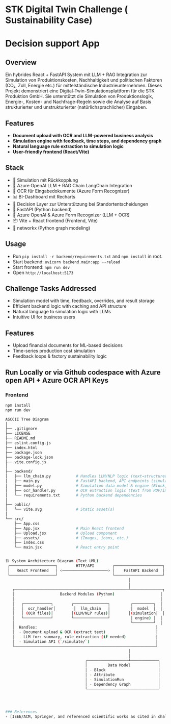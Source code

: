 # STK Digital Twin Challenge ( Sustainability Case)
# Decision support App 

## Overview
Ein hybrides React + FastAPI System mit LLM + RAG Integration zur Simulation von Produktionskosten, Nachhaltigkeit und politischen Faktoren (CO₂, Zoll, Energie etc.) für mittelständische Industrieunternehmen. Dieses Projekt demonstriert eine Digital-Twin-Simulationsplattform für die STK Produktion GmbH. Sie unterstützt die Simulation von Produktionslogik, Energie-, Kosten- und Nachfrage-Regeln sowie die Analyse auf Basis strukturierter und unstrukturierter (natürlichsprachlicher) Eingaben.

## Features

- **Document upload with OCR and LLM-powered business analysis**
- **Simulation engine with feedback, time steps, and dependency graph**
- **Natural language rule extraction to simulation logic**
- **User-friendly frontend (React/Vite)**

## Stack
- 🔁 Simulation mit Rückkopplung
- 🧠 Azure OpenAI LLM + RAG Chain LangChain Integration
- 📄 OCR für Eingabedokumente (Azure Form Recognizer)
- 📊 BI-Dashboard mit Recharts
- 🧩 Decision Layer zur Unterstützung bei Standortentscheidungen
- 🚀 FastAPI (Python backend)
- 📄 Azure OpenAI & Azure Form Recognizer (LLM + OCR)
- 📦 Vite + React frontend (Frontend, Vite)
- 📄 networkx (Python graph modeling)

## Usage

- Run `pip install -r backend/requirements.txt` and `npm install` in root.
- Start backend: `uvicorn backend.main:app --reload`
- Start frontend: `npm run dev`
- Open `http://localhost:5173`

## Challenge Tasks Addressed

- Simulation model with time, feedback, overrides, and result storage
- Efficient backend logic with caching and API structure
- Natural language to simulation logic with LLMs
- Intuitive UI for business users


## Features
- Upload financial documents for ML-based decisions
- Time-series production cost simulation
- Feedback loops & factory sustainability logic

## Run Locally or via Github codespace with Azure open API + Azure OCR API Keys

### Frontend
```bash
npm install
npm run dev

ASCCII Tree Diagram
│
├── .gitignore
├── LICENSE
├── README.md
├── eslint.config.js
├── index.html
├── package.json
├── package-lock.json
├── vite.config.js
│
├── backend/
│   ├── llm_chain.py           # Handles LLM/NLP logic (text→structured info)
│   ├── main.py                # FastAPI backend, API endpoints (simulate, upload)
│   ├── model.py               # Simulation data model & engine (Block, Attribute, SimulationRun)
│   ├── ocr_handler.py         # OCR extraction logic (text from PDF/image)
│   └── requirements.txt       # Python backend dependencies
│
├── public/
│   └── vite.svg               # Static asset(s)
│
└── src/
    ├── App.css
    ├── App.jsx                # Main React frontend
    ├── Upload.jsx             # Upload component
    ├── assets/                # (Images, icons, etc.)
    ├── index.css
    └── main.jsx               # React entry point


🏗️ System Architecture Diagram (Text UML)
 ┌────────────────────┐        HTTP/API        ┌─────────────────────┐
 │   React Frontend   │ <────────────────────> │    FastAPI Backend  │
 └────────────────────┘                        └─────────────────────┘
                                                      │
                                                      │
   ┌──────────────────────────────────────────────────┴──────────────┐
   │                    Backend Modules (Python)                    │
   │                                                                │
   │   ┌────────────┐        ┌───────────────┐         ┌─────────┐  │
   │   │  ocr_handler│        │  llm_chain   │         │  model  │  │
   │   │ (OCR files)│        │(LLM/NLP rules)│        │(simulation│  │
   │   └────────────┘        └───────────────┘         │ engine) │  │
   │                                                   └─────────┘  │
   │  Handles:                                                    │
   │  - Document upload & OCR (extract text)                      │
   │  - LLM for: summary, rule extraction (if needed)             │
   │  - Simulation API (`/simulate/`)                             │
   └──────────────────────────────────────────────────────────────┘
                                                      │
                                                      │
                                   ┌──────────────────┴────────────┐
                                   │         Data Model            │
                                   │ - Block                       │
                                   │ - Attribute                   │
                                   │ - SimulationRun               │
                                   │ - Dependency Graph            │
                                   └───────────────────────────────┘




### References
- [IEEE/ACM, Springer, and referenced scientific works as cited in challenge solution]
